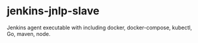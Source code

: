 # jenkins-jnlp-slave
Jenkins agent executable with including docker, docker-compose, kubectl, Go, maven, node.
